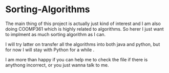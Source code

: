 # Sorting-Algorithms
The main thing of this project is actually just kind of interest and I am also doing COOMP361 which is highly related to algorithms. So herer I just want to implment
as much sorting algorithm as I can.

I will try latter on transfer all the algorithms into both java and python, but for now I will stay with Python for a while .

I am more than happy if you can help me to check the file if there is anythong incorrect, or you just wanna talk to me.


